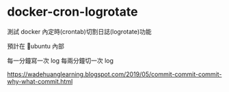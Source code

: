 # docker-cron-logrotate
測試 docker 內定時(crontab)切割日誌(logrotate)功能

預計在 ubuntu 內部

每一分鐘寫一次 log
每兩分鐘切一次 log





https://wadehuanglearning.blogspot.com/2019/05/commit-commit-commit-why-what-commit.html
